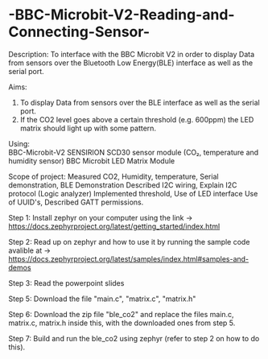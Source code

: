 # -BBC-Microbit-V2-Reading-and-Connecting-Sensor-
Description: To interface with the BBC Microbit V2 in order to display Data from sensors over the Bluetooth Low Energy(BLE) interface as well as the serial port.

Aims: 
1) To display Data from sensors over the BLE interface as well as the serial port. 
2) If the CO2 level goes above a certain threshold (e.g. 600ppm) the LED matrix should light up with some pattern.


Using:  
        BBC-Microbit-V2
        SENSIRION SCD30 sensor module (CO₂, temperature and humidity sensor)
        BBC Microbit LED Matrix Module
        

Scope of project: 
         Measured CO2,  Humidity, temperature, 
         Serial demonstration, BLE Demonstration
         Described I2C wiring, Explain I2C protocol (Logic analyzer)
         Implemented threshold, Use of LED interface
         Use of UUID's, Described GATT permissions.
         
         
         


Step 1: Install zephyr on your computer using the link -> https://docs.zephyrproject.org/latest/getting_started/index.html

Step 2: Read up on zephyr and how to use it by running the sample code avalible at -> https://docs.zephyrproject.org/latest/samples/index.html#samples-and-demos

Step 3: Read the powerpoint slides 

Step 5: Download the file "main.c", "matrix.c", "matrix.h"

Step 6: Download the zip file "ble_co2" and replace the files main.c, matrix.c, matrix.h inside this, with the downloaded ones from step 5. 

Step 7: Build and run the ble_co2 using zephyr (refer to step 2 on how to do this). 




         
 
 
